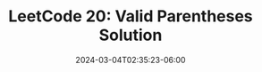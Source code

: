 ---
date: '2024-03-04T02:35:23-06:00'
title: 'LeetCode 20: Valid Parentheses Solution'
draft: true
tags: []
description: "My solution to LeetCode problem 20: Valid Parentheses. "
toc: true
---
